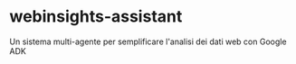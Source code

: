 # webinsights-assistant
Un sistema multi-agente per semplificare l'analisi dei dati web con Google ADK
